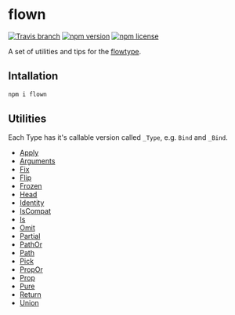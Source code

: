 # flown

[![Travis branch](https://img.shields.io/travis/lttb/flown/master.svg?style=flat-square)](https://travis-ci.org/lttb/flown)
[![npm version](https://img.shields.io/npm/v/flown.svg?style=flat-square)](https://www.npmjs.com/package/flown)
[![npm license](https://img.shields.io/npm/l/flown.svg?style=flat-square)](https://www.npmjs.com/package/flown)

A set of utilities and tips for the [flowtype](https://github.com/facebook/flow).

## Intallation

```sh
npm i flown
```

## Utilities

Each Type has it's callable version called `_Type`, e.g. `Bind` and `_Bind`.

- [Apply](./src/Apply)
- [Arguments](./src/Arguments)
- [Fix](./src/Fix)
- [Flip](./src/Flip)
- [Frozen](./src/Frozen)
- [Head](./src/Head)
- [Identity](./src/Identity)
- [IsCompat](./src/IsCompat)
- [Is](./src/Is)
- [Omit](./src/Omit)
- [Partial](./src/Partial)
- [PathOr](./src/PathOr)
- [Path](./src/Path)
- [Pick](./src/Pick)
- [PropOr](./src/PropOr)
- [Prop](./src/Prop)
- [Pure](./src/Pure)
- [Return](./src/Return)
- [Union](./src/Union)
